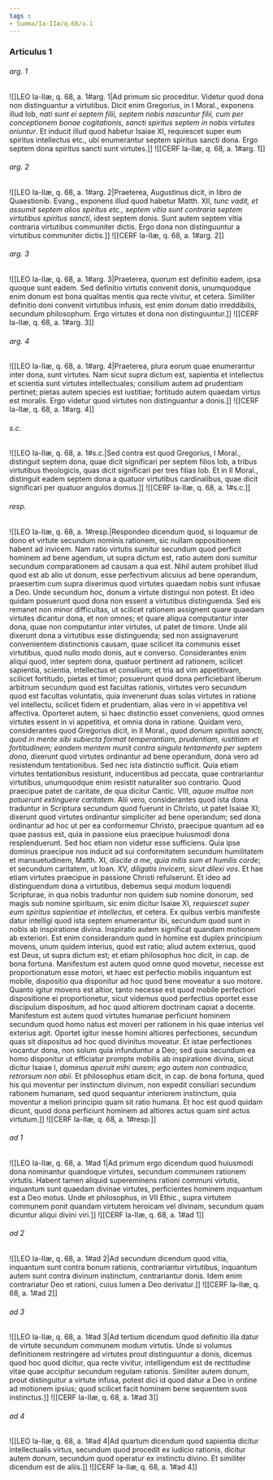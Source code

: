 ```yaml
---
tags : 
- Summa/Ia-IIæ/q.68/a.1
---
```


### Articulus 1

###### arg. 1
![[LEO Ia-IIæ, q. 68, a. 1#arg. 1|Ad primum sic proceditur. Videtur quod dona non distinguantur a virtutibus. Dicit enim Gregorius, in I Moral., exponens illud Iob, *nati sunt ei septem filii, septem nobis nascuntur filii, cum per conceptionem bonae cogitationis, sancti spiritus septem in nobis virtutes oriuntur*. Et inducit illud quod habetur Isaiae XI, requiescet super eum spiritus intellectus etc., ubi enumerantur septem spiritus sancti dona. Ergo septem dona spiritus sancti sunt virtutes.]]
![[CERF Ia-IIæ, q. 68, a. 1#arg. 1]]

###### arg. 2
![[LEO Ia-IIæ, q. 68, a. 1#arg. 2|Praeterea, Augustinus dicit, in libro de Quaestionib. Evang., exponens illud quod habetur Matth. XII, *tunc vadit, et assumit septem alios spiritus etc., septem vitia sunt contraria septem virtutibus spiritus sancti*, idest septem donis. Sunt autem septem vitia contraria virtutibus communiter dictis. Ergo dona non distinguuntur a virtutibus communiter dictis.]]
![[CERF Ia-IIæ, q. 68, a. 1#arg. 2]]

###### arg. 3
![[LEO Ia-IIæ, q. 68, a. 1#arg. 3|Praeterea, quorum est definitio eadem, ipsa quoque sunt eadem. Sed definitio virtutis convenit donis, unumquodque enim donum est bona qualitas mentis qua recte vivitur, et cetera. Similiter definitio doni convenit virtutibus infusis, est enim donum datio irreddibilis, secundum philosophum. Ergo virtutes et dona non distinguuntur.]]
![[CERF Ia-IIæ, q. 68, a. 1#arg. 3]]

###### arg. 4
![[LEO Ia-IIæ, q. 68, a. 1#arg. 4|Praeterea, plura eorum quae enumerantur inter dona, sunt virtutes. Nam sicut supra dictum est, sapientia et intellectus et scientia sunt virtutes intellectuales; consilium autem ad prudentiam pertinet; pietas autem species est iustitiae; fortitudo autem quaedam virtus est moralis. Ergo videtur quod virtutes non distinguantur a donis.]]
![[CERF Ia-IIæ, q. 68, a. 1#arg. 4]]

###### s.c.
![[LEO Ia-IIæ, q. 68, a. 1#s.c.|Sed contra est quod Gregorius, I Moral., distinguit septem dona, quae dicit significari per septem filios Iob, a tribus virtutibus theologicis, quas dicit significari per tres filias Iob. Et in II Moral., distinguit eadem septem dona a quatuor virtutibus cardinalibus, quae dicit significari per quatuor angulos domus.]]
![[CERF Ia-IIæ, q. 68, a. 1#s.c.]]

###### resp.
![[LEO Ia-IIæ, q. 68, a. 1#resp.|Respondeo dicendum quod, si loquamur de dono et virtute secundum nominis rationem, sic nullam oppositionem habent ad invicem. Nam ratio virtutis sumitur secundum quod perficit hominem ad bene agendum, ut supra dictum est, ratio autem doni sumitur secundum comparationem ad causam a qua est. Nihil autem prohibet illud quod est ab alio ut donum, esse perfectivum alicuius ad bene operandum, praesertim cum supra dixerimus quod virtutes quaedam nobis sunt infusae a Deo. Unde secundum hoc, donum a virtute distingui non potest. Et ideo quidam posuerunt quod dona non essent a virtutibus distinguenda. Sed eis remanet non minor difficultas, ut scilicet rationem assignent quare quaedam virtutes dicantur dona, et non omnes; et quare aliqua computantur inter dona, quae non computantur inter virtutes, ut patet de timore. Unde alii dixerunt dona a virtutibus esse distinguenda; sed non assignaverunt convenientem distinctionis causam, quae scilicet ita communis esset virtutibus, quod nullo modo donis, aut e converso. Considerantes enim aliqui quod, inter septem dona, quatuor pertinent ad rationem, scilicet sapientia, scientia, intellectus et consilium; et tria ad vim appetitivam, scilicet fortitudo, pietas et timor; posuerunt quod dona perficiebant liberum arbitrium secundum quod est facultas rationis, virtutes vero secundum quod est facultas voluntatis, quia invenerunt duas solas virtutes in ratione vel intellectu, scilicet fidem et prudentiam, alias vero in vi appetitiva vel affectiva. Oporteret autem, si haec distinctio esset conveniens, quod omnes virtutes essent in vi appetitiva, et omnia dona in ratione. Quidam vero, considerantes quod Gregorius dicit, in II Moral., quod *donum spiritus sancti, quod in mente sibi subiecta format temperantiam, prudentiam, iustitiam et fortitudinem; eandem mentem munit contra singula tentamenta per septem dona*, dixerunt quod virtutes ordinantur ad bene operandum, dona vero ad resistendum tentationibus. Sed nec ista distinctio sufficit. Quia etiam virtutes tentationibus resistunt, inducentibus ad peccata, quae contrariantur virtutibus, unumquodque enim resistit naturaliter suo contrario. Quod praecipue patet de caritate, de qua dicitur Cantic. VIII, *aquae multae non potuerunt extinguere caritatem*. Alii vero, considerantes quod ista dona traduntur in Scriptura secundum quod fuerunt in Christo, ut patet Isaiae XI; dixerunt quod virtutes ordinantur simpliciter ad bene operandum; sed dona ordinantur ad hoc ut per ea conformemur Christo, praecipue quantum ad ea quae passus est, quia in passione eius praecipue huiusmodi dona resplenduerunt. Sed hoc etiam non videtur esse sufficiens. Quia ipse dominus praecipue nos inducit ad sui conformitatem secundum humilitatem et mansuetudinem, Matth. XI, *discite a me, quia mitis sum et humilis corde*; et secundum caritatem, ut Ioan. XV, *diligatis invicem, sicut dilexi vos*. Et hae etiam virtutes praecipue in passione Christi refulserunt. Et ideo ad distinguendum dona a virtutibus, debemus sequi modum loquendi Scripturae, in qua nobis traduntur non quidem sub nomine donorum, sed magis sub nomine spirituum, sic enim dicitur Isaiae XI, *requiescet super eum spiritus sapientiae et intellectus,* et cetera. Ex quibus verbis manifeste datur intelligi quod ista septem enumerantur ibi, secundum quod sunt in nobis ab inspiratione divina. Inspiratio autem significat quandam motionem ab exteriori. Est enim considerandum quod in homine est duplex principium movens, unum quidem interius, quod est ratio; aliud autem exterius, quod est Deus, ut supra dictum est; et etiam philosophus hoc dicit, in cap. de bona fortuna. Manifestum est autem quod omne quod movetur, necesse est proportionatum esse motori, et haec est perfectio mobilis inquantum est mobile, dispositio qua disponitur ad hoc quod bene moveatur a suo motore. Quanto igitur movens est altior, tanto necesse est quod mobile perfectiori dispositione ei proportionetur, sicut videmus quod perfectius oportet esse discipulum dispositum, ad hoc quod altiorem doctrinam capiat a docente. Manifestum est autem quod virtutes humanae perficiunt hominem secundum quod homo natus est moveri per rationem in his quae interius vel exterius agit. Oportet igitur inesse homini altiores perfectiones, secundum quas sit dispositus ad hoc quod divinitus moveatur. Et istae perfectiones vocantur dona, non solum quia infunduntur a Deo; sed quia secundum ea homo disponitur ut efficiatur prompte mobilis ab inspiratione divina, sicut dicitur Isaiae l, *dominus aperuit mihi aurem; ego autem non contradico, retrorsum non abii*. Et philosophus etiam dicit, in cap. de bona fortuna, quod his qui moventur per instinctum divinum, non expedit consiliari secundum rationem humanam, sed quod sequantur interiorem instinctum, quia moventur a meliori principio quam sit ratio humana. Et hoc est quod quidam dicunt, quod dona perficiunt hominem ad altiores actus quam sint actus virtutum.]]
![[CERF Ia-IIæ, q. 68, a. 1#resp.]]

###### ad 1
![[LEO Ia-IIæ, q. 68, a. 1#ad 1|Ad primum ergo dicendum quod huiusmodi dona nominantur quandoque virtutes, secundum communem rationem virtutis. Habent tamen aliquid supereminens rationi communi virtutis, inquantum sunt quaedam divinae virtutes, perficientes hominem inquantum est a Deo motus. Unde et philosophus, in VII Ethic., supra virtutem communem ponit quandam virtutem heroicam vel divinam, secundum quam dicuntur aliqui divini viri.]]
![[CERF Ia-IIæ, q. 68, a. 1#ad 1]]

###### ad 2
![[LEO Ia-IIæ, q. 68, a. 1#ad 2|Ad secundum dicendum quod vitia, inquantum sunt contra bonum rationis, contrariantur virtutibus, inquantum autem sunt contra divinum instinctum, contrariantur donis. Idem enim contrariatur Deo et rationi, cuius lumen a Deo derivatur.]]
![[CERF Ia-IIæ, q. 68, a. 1#ad 2]]

###### ad 3
![[LEO Ia-IIæ, q. 68, a. 1#ad 3|Ad tertium dicendum quod definitio illa datur de virtute secundum communem modum virtutis. Unde si volumus definitionem restringere ad virtutes prout distinguuntur a donis, dicemus quod hoc quod dicitur, qua recte vivitur, intelligendum est de rectitudine vitae quae accipitur secundum regulam rationis. Similiter autem donum, prout distinguitur a virtute infusa, potest dici id quod datur a Deo in ordine ad motionem ipsius; quod scilicet facit hominem bene sequentem suos instinctus.]]
![[CERF Ia-IIæ, q. 68, a. 1#ad 3]]

###### ad 4
![[LEO Ia-IIæ, q. 68, a. 1#ad 4|Ad quartum dicendum quod sapientia dicitur intellectualis virtus, secundum quod procedit ex iudicio rationis, dicitur autem donum, secundum quod operatur ex instinctu divino. Et similiter dicendum est de aliis.]]
![[CERF Ia-IIæ, q. 68, a. 1#ad 4]]

